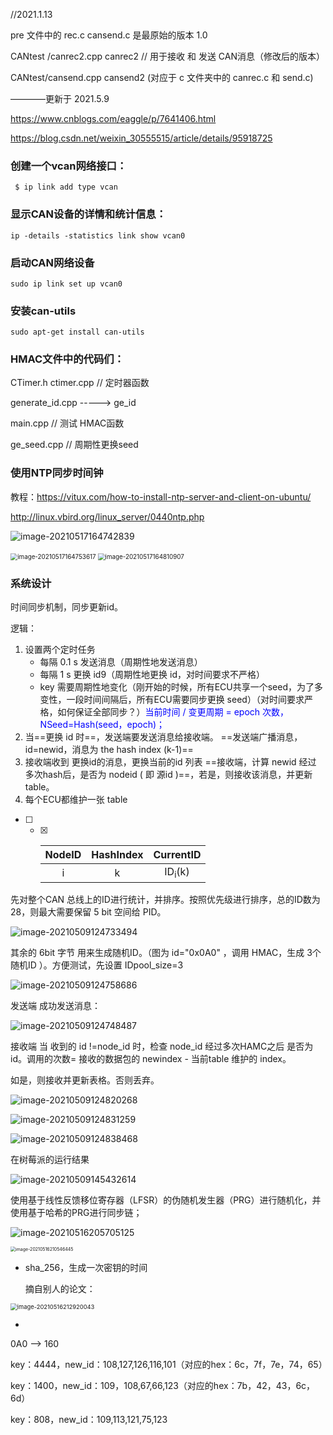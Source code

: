 //2021.1.13

pre 文件中的 rec.c  cansend.c 是最原始的版本 1.0

CANtest /canrec2.cpp  canrec2    // 用于接收 和 发送 CAN消息（修改后的版本）

CANtest/cansend.cpp cansend2    (对应于 c 文件夹中的 canrec.c 和 send.c)

————更新于  2021.5.9

https://www.cnblogs.com/eaggle/p/7641406.html

https://blog.csdn.net/weixin_30555515/article/details/95918725

### 创建一个vcan网络接口：

```
 $ ip link add type vcan 
```

### 显示CAN设备的详情和统计信息：

```
ip -details -statistics link show vcan0
```

###  启动CAN网络设备

```
sudo ip link set up vcan0
```

### 安装can-utils

```
sudo apt-get install can-utils  
```

### HMAC文件中的代码们：

CTimer.h   ctimer.cpp // 定时器函数

generate_id.cpp   ----->  ge_id

main.cpp  // 测试 HMAC函数

ge_seed.cpp       // 周期性更换seed

### 使用NTP同步时间钟

教程：https://vitux.com/how-to-install-ntp-server-and-client-on-ubuntu/

http://linux.vbird.org/linux_server/0440ntp.php

![image-20210517164742839](https://i.loli.net/2021/05/17/sMJiGlWzgar7FkY.png)

<img src="https://i.loli.net/2021/05/17/9gvdznV1Jsu3Lyc.png" alt="image-20210517164753617" style="zoom:70%;" />

<img src="https://i.loli.net/2021/05/17/oIpv9gZcOQVRbxs.png" alt="image-20210517164810907" style="zoom:70%;" />



### 系统设计

时间同步机制，同步更新id。

逻辑：

1. 设置两个定时任务
   - 每隔 0.1 s 发送消息（周期性地发送消息）
   - 每隔 1 s 更换 id9（周期性地更换 id，对时间要求不严格）
   - key 需要周期性地变化（刚开始的时候，所有ECU共享一个seed，为了多变性，一段时间间隔后，所有ECU需要同步更换 seed）（对时间要求严格，如何保证全部同步？）<font color=blue>当前时间 / 变更周期 = epoch 次数，NSeed=Hash(seed，epoch)；</font>
2. 当==更换 id 时==，发送端要发送消息给接收端。           ==发送端广播消息，id=newid，消息为 the hash index (k-1)==
3. 接收端收到 更换id的消息，更换当前的id 列表        ==接收端，计算 newid 经过 多次hash后，是否为 nodeid ( 即 源id )==，若是，则接收该消息，并更新 table。
4. 每个ECU都维护一张 table

- [ ] - [x] | NodeID | HashIndex |     CurrentID     |
    | :----: | :-------: | :---------------: |
    |   i    |     k     | ID<sub>i</sub>(k) |

先对整个CAN 总线上的ID进行统计，并排序。按照优先级进行排序，总的ID数为28，则最大需要保留 5 bit 空间给 PID。

![image-20210509124733494](https://i.loli.net/2021/05/09/6q9HmrLSW2pYCcV.png)

其余的 6bit 字节 用来生成随机ID。（图为 id="0x0A0" ，调用 HMAC，生成 3个 随机ID ）。方便测试，先设置 IDpool_size=3

![image-20210509124758686](https://i.loli.net/2021/05/09/1SvpTqBE5dXUmeW.png)

发送端    成功发送消息：

![image-20210509124748487](https://i.loli.net/2021/05/09/Sb7PnL9upUCqx1K.png)

接收端 当 收到的 id !=node_id 时，检查 node_id 经过多次HAMC之后 是否为 id。调用的次数=  接收的数据包的 newindex -  当前table 维护的 index。

如是，则接收并更新表格。否则丢弃。

![image-20210509124820268](https://i.loli.net/2021/05/09/SsAqkyYMrOcmnUP.png)

![image-20210509124831259](https://i.loli.net/2021/05/09/HcWOs4o6qFmfa57.png)

![image-20210509124838468](https://i.loli.net/2021/05/09/RcTuYhBSxnNUetj.png)



在树莓派的运行结果

![image-20210509145432614](https://i.loli.net/2021/05/09/KyHfbCtMpBOLTnE.png)



使用基于线性反馈移位寄存器（LFSR）的伪随机发生器（PRG）进行随机化，并使用基于哈希的PRG进行同步链；

![image-20210516205705125](https://i.loli.net/2021/05/17/c8CyeYPi5nKRvuB.png)

<img src="https://i.loli.net/2021/05/17/9pGWfuZvVdF2QLs.png" alt="image-20210516210546445" style="zoom:50%;" />

- sha_256，生成一次密钥的时间

  摘自别人的论文：

<img src="https://i.loli.net/2021/05/17/6DzaJktVUTFl79o.png" alt="image-20210516212920043" style="zoom:67%;" />

- 

0A0 —> 160

key：4444，new_id：108,127,126,116,101（对应的hex：6c，7f，7e，74，65）

key：1400，new_id：109，108,67,66,123（对应的hex：7b，42，43，6c，6d）

key：808，new_id：109,113,121,75,123

